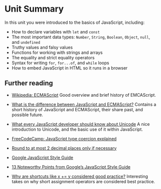# Unit Summary

In this unit you were introduced to the basics of JavaScript, including:

-   How to declare variables with `let` and `const`
-   The most important data types: `Number`, `String`, `Boolean`, `Object`, `null`, and `undefined`
-   Truthy values and falsy values
-   Functions for working with strings and arrays
-   The equality and strict equality operators
-   Syntax for writing `for`, `for...of`, and `while` loops
-   How to embed JavaScript in HTML so it runs in a browser

## Further reading

-   [Wikipedia: ECMAScript](https://en.wikipedia.org/wiki/ECMAScript) Good overview and brief history of EMCAScript.
-   [What is the difference between JavaScript and ECMAScript?](https://stackoverflow.com/questions/912479/what-is-the-difference-between-javascript-and-ecmascript/913064) Contains a short history of JavaScript and ECMAScript, their share past, and possible future.  
    
-   [What every JavaScript developer should know about Unicode](https://dmitripavlutin.com/what-every-javascript-developer-should-know-about-unicode/) A nice introduction to Unicode, and the basic use of it within JavaScript.
-   [FreeCodeCamp: JavaScript type coercion explained](https://medium.freecodecamp.org/js-type-coercion-explained-27ba3d9a2839)
-   [Round to at most 2 decimal places only if necessary](https://stackoverflow.com/questions/11832914/round-to-at-most-2-decimal-places-only-if-necessary)
-   [Google JavaScript Style Guide](https://google.github.io/styleguide/jsguide.html)
-   [13 Noteworthy Points from Google’s JavaScript Style Guide](https://medium.freecodecamp.org/google-publishes-a-javascript-style-guide-here-are-some-key-lessons-1810b8ad050b)
-   [Why are shortcuts like x += y considered good practice?](https://softwareengineering.stackexchange.com/questions/134118/why-are-shortcuts-like-x-y-considered-good-practice) Interesting takes on why short assignment operators are considered best practice.